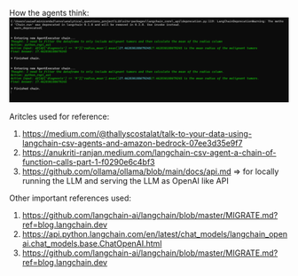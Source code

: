 



How the agents think:
![alt text](image.png)

Aritcles used for reference:
1. https://medium.com/@thallyscostalat/talk-to-your-data-using-langchain-csv-agents-and-amazon-bedrock-07ee3d35e9f7
2. https://anukriti-ranjan.medium.com/langchain-csv-agent-a-chain-of-function-calls-part-1-f0290e6c4bf3
3. https://github.com/ollama/ollama/blob/main/docs/api.md => for locally running the LLM and serving the LLM as OpenAI like API


Other important references used:
1. https://github.com/langchain-ai/langchain/blob/master/MIGRATE.md?ref=blog.langchain.dev
2. https://api.python.langchain.com/en/latest/chat_models/langchain_openai.chat_models.base.ChatOpenAI.html
3. https://github.com/langchain-ai/langchain/blob/master/MIGRATE.md?ref=blog.langchain.dev
